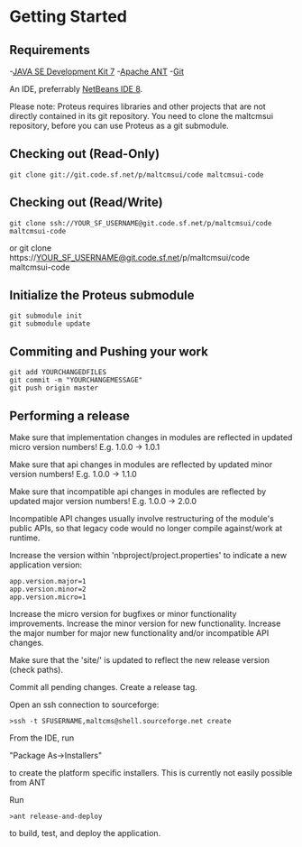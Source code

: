 # Getting Started

## Requirements

-[JAVA SE Development Kit 7](http://www.oracle.com/technetwork/java/javase/downloads/jdk7-downloads-1880260.html)
-[Apache ANT](http://ant.apache.org)
-[Git](http://git-scm.com/)

An IDE, preferrably [NetBeans IDE 8](http://www.netbeans.org).

Please note: Proteus requires libraries and other projects that are not directly contained in its
git repository. You need to clone the maltcmsui repository, before you can use Proteus as a git 
submodule.

## Checking out (Read-Only)

    git clone git://git.code.sf.net/p/maltcmsui/code maltcmsui-code

## Checking out (Read/Write)

    git clone ssh://YOUR_SF_USERNAME@git.code.sf.net/p/maltcmsui/code maltcmsui-code
or
    git clone https://YOUR_SF_USERNAME@git.code.sf.net/p/maltcmsui/code maltcmsui-code

## Initialize the Proteus submodule

    git submodule init
    git submodule update

## Commiting and Pushing your work

    git add YOURCHANGEDFILES
    git commit -m "YOURCHANGEMESSAGE"
    git push origin master

## Performing a release

Make sure that implementation changes in modules are reflected in 
updated micro version numbers! E.g. 1.0.0 -> 1.0.1

Make sure that api changes in modules are reflected by updated 
minor version numbers! E.g. 1.0.0 -> 1.1.0

Make sure that incompatible api changes in modules are reflected by
updated major version numbers! E.g. 1.0.0 -> 2.0.0

Incompatible API changes usually involve restructuring of the module's
public APIs, so that legacy code would no longer compile against/work at runtime.

Increase the version within 'nbproject/project.properties'
to indicate a new application version:

    app.version.major=1
    app.version.minor=2
    app.version.micro=1

Increase the micro version for bugfixes or minor functionality improvements.
Increase the minor version for new functionality.
Increase the major number for major new functionality and/or incompatible API changes.

Make sure that the 'site/' is updated to reflect the new release version (check paths).

Commit all pending changes. 
Create a release tag.

Open an ssh connection to sourceforge:

    >ssh -t SFUSERNAME,maltcms@shell.sourceforge.net create

From the IDE, run 

"Package As->Installers"

to create the platform specific installers. This is currently not easily possible from ANT

Run 

    >ant release-and-deploy

to build, test, and deploy the application.

